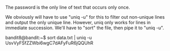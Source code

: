 The password is the only line of text that occurs only once.

We obviously will have to use "uniq -u" for this to filter out non-unique lines
and output the only unique line. However, uniq only works for lines in
immediate succession. We'll have to "sort" the file, then pipe it to "uniq -u".

bandit8@bandit:~$ sort data.txt | uniq -u
UsvVyFSfZZWbi6wgC7dAFyFuR6jQQUhR

